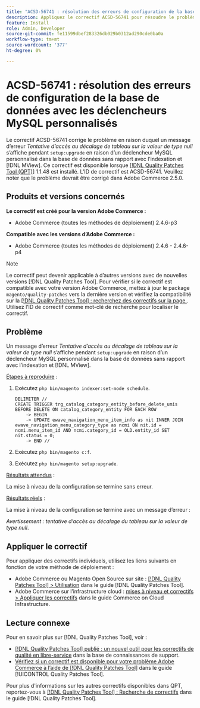 ```yaml
---
title: "ACSD-56741 : résolution des erreurs de configuration de la base de données avec les déclencheurs MySQL personnalisés"
description: Appliquez le correctif ACSD-56741 pour résoudre le problème Adobe Commerce en raison duquel un message d’erreur *Tentative d’accès au décalage de tableau sur la valeur de type null* apparaît pendant `setup:upgrade` en raison d’un déclencheur MySQL personnalisé dans la base de données sans rapport avec l’indexation et [!DNL MView].
feature: Install
role: Admin, Developer
source-git-commit: fe11599dbef283326db029b0312ad290cde0ba0a
workflow-type: tm+mt
source-wordcount: '377'
ht-degree: 0%

---
```


# ACSD-56741 : résolution des erreurs de configuration de la base de données avec les déclencheurs MySQL personnalisés

Le correctif ACSD-56741 corrige le problème en raison duquel un message d’erreur *Tentative d’accès au décalage de tableau sur la valeur de type null* s’affiche pendant `setup:upgrade` en raison d’un déclencheur MySQL personnalisé dans la base de données sans rapport avec l’indexation et [!DNL MView]. Ce correctif est disponible lorsque [[!DNL Quality Patches Tool (QPT)]](https://experienceleague.adobe.com/en/docs/commerce-knowledge-base/kb/announcements/commerce-announcements/magento-quality-patches-released-new-tool-to-self-serve-quality-patches) 1.1.48 est installé. L’ID de correctif est ACSD-56741. Veuillez noter que le problème devrait être corrigé dans Adobe Commerce 2.5.0.

## Produits et versions concernés

**Le correctif est créé pour la version Adobe Commerce :**

* Adobe Commerce (toutes les méthodes de déploiement) 2.4.6-p3

**Compatible avec les versions d’Adobe Commerce :**

* Adobe Commerce (toutes les méthodes de déploiement) 2.4.6 - 2.4.6-p4

>[!NOTE]
>
>Le correctif peut devenir applicable à d’autres versions avec de nouvelles versions [!DNL Quality Patches Tool]. Pour vérifier si le correctif est compatible avec votre version Adobe Commerce, mettez à jour le package `magento/quality-patches` vers la dernière version et vérifiez la compatibilité sur la [[!DNL Quality Patches Tool] : recherchez des correctifs sur la page ](https://experienceleague.adobe.com/tools/commerce-quality-patches/index.html). Utilisez l’ID de correctif comme mot-clé de recherche pour localiser le correctif.

## Problème

Un message d’erreur *Tentative d’accès au décalage de tableau sur la valeur de type null* s’affiche pendant `setup:upgrade` en raison d’un déclencheur MySQL personnalisé dans la base de données sans rapport avec l’indexation et [!DNL MView].

<u>Étapes à reproduire</u> :

1. Exécutez `php bin/magento indexer:set-mode schedule`.

   ```
   DELIMITER //
   CREATE TRIGGER trg_catalog_category_entity_before_delete_umis BEFORE DELETE ON catalog_category_entity FOR EACH ROW
       -> BEGIN
       -> UPDATE ewave_navigation_menu_item_info as nit INNER JOIN ewave_navigation_menu_category_type as ncmi ON nit.id = ncmi.menu_item_id AND ncmi.category_id = OLD.entity_id SET nit.status = 0;
       -> END //
   ```

1. Exécutez `php bin/magento c:f`.
1. Exécutez `php bin/magento setup:upgrade`.

<u>Résultats attendus</u> :

La mise à niveau de la configuration se termine sans erreur.

<u>Résultats réels</u> :

La mise à niveau de la configuration se termine avec un message d’erreur :

*Avertissement : tentative d’accès au décalage du tableau sur la valeur de type null*.

## Appliquer le correctif

Pour appliquer des correctifs individuels, utilisez les liens suivants en fonction de votre méthode de déploiement :

* Adobe Commerce ou Magento Open Source sur site : [[!DNL Quality Patches Tool] > Utilisation](/help/tools/quality-patches-tool/usage.md) dans le guide [!DNL Quality Patches Tool].
* Adobe Commerce sur l’infrastructure cloud : [mises à niveau et correctifs > Appliquer les correctifs](https://experienceleague.adobe.com/docs/commerce-cloud-service/user-guide/develop/upgrade/apply-patches.html) dans le guide Commerce on Cloud Infrastructure.

## Lecture connexe

Pour en savoir plus sur [!DNL Quality Patches Tool], voir :

* [[!DNL Quality Patches Tool] publié : un nouvel outil pour les correctifs de qualité en libre-service](https://experienceleague.adobe.com/en/docs/commerce-knowledge-base/kb/announcements/commerce-announcements/magento-quality-patches-released-new-tool-to-self-serve-quality-patches) dans la base de connaissances de support.
* [Vérifiez si un correctif est disponible pour votre problème Adobe Commerce à l’aide de  [!DNL Quality Patches Tool]](/help/tools/quality-patches-tool/patches-available-in-qpt/check-patch-for-magento-issue-with-magento-quality-patches.md) dans le guide [!UICONTROL Quality Patches Tool].


Pour plus d&#39;informations sur les autres correctifs disponibles dans QPT, reportez-vous à [[!DNL Quality Patches Tool] : Recherche de correctifs](https://experienceleague.adobe.com/tools/commerce-quality-patches/index.html) dans le guide [!DNL Quality Patches Tool].

